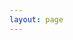 ```yaml
---
layout: page
---
```

<script setup>
import {
  VPTeamPage,
  VPTeamPageTitle,
  VPTeamMembers,
  VPTeamPageSection
} from 'vitepress/theme'

const linkIcon = '<svg xmlns="http://www.w3.org/2000/svg" width="16" height="16" viewBox="0 0 24 24" fill="none" stroke="currentColor" stroke-width="2" stroke-linecap="round" stroke-linejoin="round"><path d="M10 13a5 5 0 0 0 7.54.54l3-3a5 5 0 0 0-7.07-7.07l-1.72 1.71"></path><path d="M14 11a5 5 0 0 0-7.54-.54l-3 3a5 5 0 0 0 7.07 7.07l1.71-1.71"></path></svg>'


const coreTeam = [
  {
    avatar: 'https://avatars.githubusercontent.com/u/61106361',
    name: 'Chris Dedman',
    title: 'Creator & Lead Developer',
    desc: 'Focusing on building tools and fostering the open source community.',
    links: [
      { icon: 'github', link: 'https://github.com/chrisdedman' },
      { icon: { svg: linkIcon }, link: 'https://chrisdedman.vercel.app/' },
    ],
    // sponsor: 'https://github.com/sponsors/chrisdedman'
  },
  {
    avatar: 'https://avatars.githubusercontent.com/u/68245631',
    name: 'Giovanni Rivera',
    title: 'Developer',
    desc: 'Building Dockers containers and improving deployment workflows.',
    links: [
      { icon: 'github', link: 'https://github.com/grivera64' },
      { icon: { svg: linkIcon }, link: 'https://grivera.io/' },
    ]
  },
]

const contributors = [
  // Reserved for future contributors
]
</script>

<VPTeamPage>
  <VPTeamPageTitle>
    <template #title>
      Meet The Team
    </template>
    <template #lead>
      Sandbox Science is driven by passionate developers committed to creating an open and collaborative learning environment. The team members come from diverse backgrounds, each bringing unique perspectives to help build this community.
    </template>
  </VPTeamPageTitle>

  <VPTeamPageSection>
    <template #title>Core Team</template>
    <template #lead>Our core team members who guide the project's vision and development.</template>
    <template #members>
      <VPTeamMembers size="medium" :members="coreTeam" />
    </template>
  </VPTeamPageSection>

  <VPTeamPageSection>
    <template #title>Community Contributors</template>
    <template #lead>
      Join our community! We welcome contributors of all skill levels. Check out our 
      <a href="https://github.com/sandbox-science" target="_blank" rel="noopener">GitHub organization</a>
      to get started.
    </template>
    <template #members>
      <VPTeamMembers size="small" :members="contributors" />
    </template>
  </VPTeamPageSection>
</VPTeamPage>
